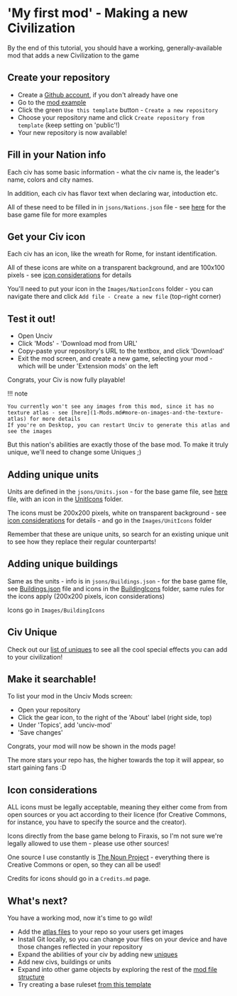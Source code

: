 # 'My first mod' - Making a new Civilization

By the end of this tutorial, you should have a working, generally-available mod that adds a new Civilization to the game

## Create your repository

- Create a [Github account](https://github.com/join), if you don't already have one
- Go to the [mod example](https://github.com/yairm210/Unciv-mod-example)
- Click the green `Use this template` button - `Create a new repository`
- Choose your repository name and click `Create repository from template` (keep setting on 'public'!)
- Your new repository is now available!

## Fill in your Nation info

Each civ has some basic information - what the civ name is, the leader's name, colors and city names.

In addition, each civ has flavor text when declaring war, intoduction etc.

All of these need to be filled in in `jsons/Nations.json` file - see [here](https://github.com/yairm210/Unciv/blob/master/android/assets/jsons/Civ%20V%20-%20Gods%20&%20Kings/Nations.json) for the base game file for more examples

## Get your Civ icon

Each civ has an icon, like the wreath for Rome, for instant identification.

All of these icons are white on a transparent background, and are 100x100 pixels - see [icon considerations](#icon-considerations) for details

You'll need to put your icon in the `Images/NationIcons` folder - you can navigate there and click `Add file - Create a new file` (top-right corner)

## Test it out!

- Open Unciv
- Click 'Mods' - 'Download mod from URL'
- Copy-paste your repository's URL to the textbox, and click 'Download'
- Exit the mod screen, and create a new game, selecting your mod - which will be under 'Extension mods' on the left

Congrats, your Civ is now fully playable!

!!! note

    You currently won't see any images from this mod, since it has no texture atlas - see [here](1-Mods.md#more-on-images-and-the-texture-atlas) for more details
    If you're on Desktop, you can restart Unciv to generate this atlas and see the images

But this nation's abilities are exactly those of the base mod. To make it truly unique, we'll need to change some Uniques ;)

## Adding unique units

Units are defined in the `jsons/Units.json` - for the base game file, see [here](https://github.com/yairm210/Unciv/blob/master/android/assets/jsons/Civ%20V%20-%20Gods%20&%20Kings/Units.json) file, with an icon in the [UnitIcons](https://github.com/yairm210/Unciv/tree/master/android/Images.Construction/UnitIcons) folder.

The icons must be 200x200 pixels, white on transparent background - see [icon considerations](#icon-considerations) for details - and go in the `Images/UnitIcons` folder

Remember that these are unique units, so search for an existing unique unit to see how they replace their regular counterparts!

## Adding unique buildings

Same as the units - info is in `jsons/Buildings.json` - for the base game file, see [Buildings.json](https://github.com/yairm210/Unciv/blob/master/android/assets/jsons/Civ%20V%20-%20Gods%20&%20Kings/Buildings.json) file and icons in the [BuildingIcons](https://github.com/yairm210/Unciv/tree/master/android/Images.Construction/BuildingIcons) folder, same rules for the icons apply (200x200 pixels, icon considerations)

Icons go in `Images/BuildingIcons`

## Civ Unique

Check out our [list of uniques](uniques.md) to see all the cool special effects you can add to your civilization!

## Make it searchable!

To list your mod in the Unciv Mods screen:

- Open your repository
- Click the gear icon, to the right of the 'About' label (right side, top)
- Under 'Topics', add 'unciv-mod'
- 'Save changes'

Congrats, your mod will now be shown in the mods page!

The more stars your repo has, the higher towards the top it will appear, so start gaining fans :D

## Icon considerations

ALL icons must be legally acceptable, meaning they either come from from open sources or you act according to their licence (for Creative Commons, for instance, you have to specify the source and the creator).

Icons directly from the base game belong to Firaxis, so I'm not sure we're legally allowed to use them - please use other sources!

One source I use constantly is [The Noun Project](https://thenounproject.com) - everything there is Creative Commons or open, so they can all be used!

Credits for icons should go in a `Credits.md` page.

## What's next?

You have a working mod, now it's time to go wild!

- Add the [atlas files](Mods.md#more-on-images-and-the-texture-atlas) to your repo so your users get images
- Install Git locally, so you can change your files on your device and have those changes reflected in your repository
- Expand the abilities of your civ by adding new [uniques](uniques.md)
- Add new civs, buildings or units
- Expand into other game objects by exploring the rest of the [mod file structure](Mod-file-structure/1-Overview.md)
- Try creating a base ruleset [from this template](https://github.com/yairm210/Unciv-minimal-base-ruleset)
